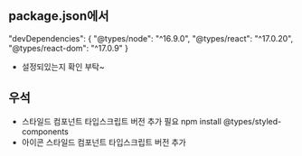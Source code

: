 ## package.json에서

"devDependencies": {
"@types/node": "^16.9.0",
"@types/react": "^17.0.20",
"@types/react-dom": "^17.0.9"
}

- 설정되있는지 확인 부탁~

## 우석

- 스타일드 컴포넌트 타입스크립트 버전 추가 필요 npm install @types/styled-components
- 아이콘 스타일드 컴포넌트 타입스크립트 버전 추가
